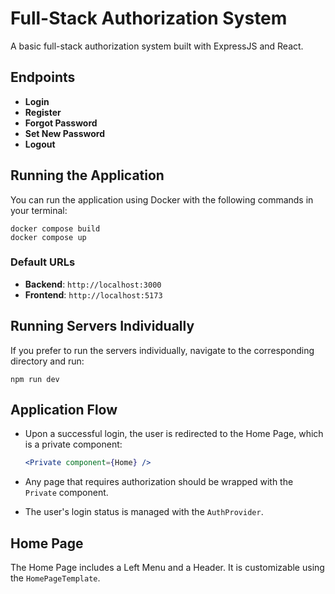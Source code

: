 # Full-Stack Authorization System

A basic full-stack authorization system built with ExpressJS and React.

## Endpoints

- **Login**
- **Register**
- **Forgot Password**
- **Set New Password**
- **Logout**

## Running the Application

You can run the application using Docker with the following commands in your terminal:

```
docker compose build
docker compose up
```

### Default URLs

- **Backend**: `http://localhost:3000`
- **Frontend**: `http://localhost:5173`

## Running Servers Individually

If you prefer to run the servers individually, navigate to the corresponding directory and run:

```
npm run dev
```

## Application Flow

- Upon a successful login, the user is redirected to the Home Page, which is a private component:

  ```jsx
  <Private component={Home} />
  ```

- Any page that requires authorization should be wrapped with the `Private` component.
- The user's login status is managed with the `AuthProvider`.

## Home Page

The Home Page includes a Left Menu and a Header. It is customizable using the `HomePageTemplate`.

